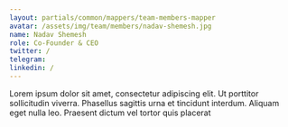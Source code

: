 ```yaml
---
layout: partials/common/mappers/team-members-mapper
avatar: /assets/img/team/members/nadav-shemesh.jpg
name: Nadav Shemesh
role: Co-Founder & CEO
twitter: /
telegram:
linkedin: /
---
```


Lorem ipsum dolor sit amet, consectetur adipiscing elit. Ut porttitor sollicitudin viverra. Phasellus sagittis urna et tincidunt interdum. Aliquam eget nulla leo. Praesent dictum vel tortor quis placerat
